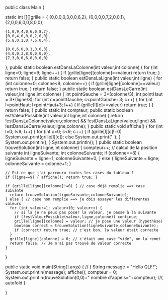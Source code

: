 public class Main {

static int [][]grille = {
    {0,0,0,0,3,0,0,6,2},
    {0,0,0,0,7,2,0,0,1},
    {2,0,0,6,0,0,8,0,0},
    
    {1,0,9,4,0,6,0,8,7},
    {0,0,4,0,0,0,2,0,0},
    {5,8,0,1,0,7,6,0,4},
    
    {0,0,6,0,0,1,0,0,3},
    {4,0,0,3,8,0,0,0,0},
    {7,3,0,0,6,0,0,0,0}
  };
  public static boolean estDansLaColonne(int valeur,int colonne) {
    for (int ligne=0; ligne<9; ligne++) {
      if (grille[ligne][colonne]==valeur) return true;
    }
    return false;
  }
  public static boolean estDansLaLigne(int valeur,int ligne) {
    for (int colonne=0; colonne<9; colonne++) {
      if (grille[ligne][colonne]==valeur) return true;
    }
    return false;
  }
  public static boolean estDansLeCarre(int valeur,int ligne,int colonne) {
    int pointGauche = 3*(colonne/3);
    int pointHaut = 3*(ligne/3);
    for (int c=pointGauche; c<pointGauche+3; c++) {
      for (int l=pointHaut; l<pointHaut+3; l++) {
        if (grille[l][c]==valeur) return true;
      }
    }
    return false;
  }
  public static int compteur;
  public static boolean estValeurPossible(int valeur,int ligne,int colonne) {
    return !estDansLaColonne(valeur,colonne)
      && !estDansLaLigne(valeur,ligne)
      && !estDansLeCarre(valeur,ligne,colonne);
  }
  public static void affiche() {
    for (int l=0; l<9; l++) {
      for (int c=0; c<9; c++) {
        if (grille[l][c]!=0) System.out.print(grille[l][c]);
        else System.out.print(' ');
      }
      System.out.println();
    }
      System.out.println();
  }
  public static boolean trouveSolution(int ligne,int colonne) {
    compteur++;
    // calcul de la position suivante
    int ligneSuivante;
    int colonneSuivante;
    if (colonne==8) { ligneSuivante = ligne+1; colonneSuivante=0; }
    else            { ligneSuivante = ligne;   colonneSuivante = colonne+1; }
    
    // Est-ce que j'ai parcouru toutes les cases du tableau ?
    if (ligne==9) { affiche(); return true; }
    
    if (grille[ligne][colonne]!=0) { // case déjà remplie ==> case suivante
      return trouveSolution(ligneSuivante,colonneSuivante);
    } else { // case non remplie ==> je dois essayer les différentes valeurs
      for (int valeur=1; valeur<10; valeur++) {
        // si la je ne peux pas poser la valeur, je passe à la suivante
        if (!estValeurPossible(valeur,ligne,colonne)) continue;
        grille[ligne][colonne] = valeur; // je pose une valeur (hypothèse)
        boolean correct = trouveSolution(ligneSuivante,colonneSuivante);
        if (correct) return true; // c'est bon, la valeur était correcte
      }
      grille[ligne][colonne] = 0; // c'était une case "vide", on la remet
      return false; // Je n'ai pas trouvé de valeur correcte
    }
  }

public static void main(String[] args) {
// }
String message = "Hello QLF!";
System.out.println(message);
affiche();
compteur = 0;
System.out.println(trouveSolution(0,0)+" nombre d'appels="+compteur);
//{ autofold
}

}
